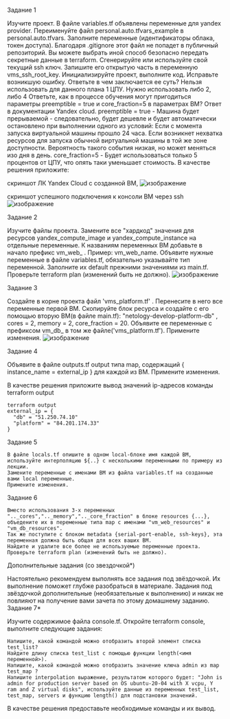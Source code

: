 Задание 1

Изучите проект. В файле variables.tf объявлены переменные для yandex provider.
Переименуйте файл personal.auto.tfvars_example в personal.auto.tfvars. Заполните переменные (идентификаторы облака, токен доступа). Благодаря .gitignore этот файл не попадет в публичный репозиторий. Вы можете выбрать иной способ безопасно передать секретные данные в terraform.
Сгенерируйте или используйте свой текущий ssh ключ. Запишите его открытую часть в переменную vms_ssh_root_key.
Инициализируйте проект, выполните код. Исправьте возникшую ошибку. Ответьте в чем заключается ее суть?
    Нельзя использовать для данного плана 1 ЦПУ. Нужно использовать либо 2, либо 4
Ответьте, как в процессе обучения могут пригодиться параметры preemptible = true и core_fraction=5 в параметрах ВМ? Ответ в документации Yandex cloud.
    preemptible = true - Машина будет прерываемой - следовательно, будет дешевле и будет автоматически остановлено при выполнении одного из условий: 
        Если с момента запуска виртуальной машины прошло 24 часа.
        Если возникнет нехватка ресурсов для запуска обычной виртуальной машины в той же зоне доступности. Вероятность такого события низкая, но может меняться изо дня в день.
    core_fraction=5 - Будет использоваться только 5 процентов от ЦПУ, что опять таки уменьшает стоимость.
В качестве решения приложите:

скриншот ЛК Yandex Cloud с созданной ВМ,
    ![изображение](https://github.com/gambrilus/devops-netology/assets/100866321/ad03d0ab-81c9-4f0c-9089-e1cbeb188ec8)

скриншот успешного подключения к консоли ВМ через ssh
    ![изображение](https://github.com/gambrilus/devops-netology/assets/100866321/9bb7b36c-da42-478a-8bf0-41befb51dff6)
   

Задание 2

Изучите файлы проекта.
Замените все "хардкод" значения для ресурсов yandex_compute_image и yandex_compute_instance на отдельные переменные. К названиям переменных ВМ добавьте в начало префикс vm_web_ . Пример: vm_web_name.
Объявите нужные переменные в файле variables.tf, обязательно указывайте тип переменной. Заполните их default прежними значениями из main.tf.
Проверьте terraform plan (изменений быть не должно).
    ![изображение](https://github.com/gambrilus/devops-netology/assets/100866321/96caa9a0-ee51-4ebd-8bc4-4227cc1e75a3)


Задание 3

Создайте в корне проекта файл 'vms_platform.tf' . Перенесите в него все переменные первой ВМ.
Скопируйте блок ресурса и создайте с его помощью вторую ВМ(в файле main.tf): "netology-develop-platform-db" , cores = 2, memory = 2, core_fraction = 20. Объявите ее переменные с префиксом vm_db_ в том же файле('vms_platform.tf').
Примените изменения.
    ![изображение](https://github.com/gambrilus/devops-netology/assets/100866321/4e4c57de-262e-4d2c-83b1-b7d715bead42)


Задание 4

Объявите в файле outputs.tf output типа map, содержащий { instance_name = external_ip } для каждой из ВМ.
Примените изменения.

В качестве решения приложите вывод значений ip-адресов команды terraform output
```
terraform output
external_ip = {
  "db" = "51.250.74.10"
  "platform" = "84.201.174.33"
}
```
    
    
Задание 5

    В файле locals.tf опишите в одном local-блоке имя каждой ВМ, используйте интерполяцию ${..} с несколькими переменными по примеру из лекции.
    Замените переменные с именами ВМ из файла variables.tf на созданные вами local переменные.
    Примените изменения.

Задание 6

    Вместо использования 3-х переменных ".._cores",".._memory",".._core_fraction" в блоке resources {...}, объедените их в переменные типа map с именами "vm_web_resources" и "vm_db_resources".
    Так же поступите с блоком metadata {serial-port-enable, ssh-keys}, эта переменная должна быть общая для всех ваших ВМ.
    Найдите и удалите все более не используемые переменные проекта.
    Проверьте terraform plan (изменений быть не должно).

Дополнительные задания (со звездочкой*)

Настоятельно рекомендуем выполнять все задания под звёздочкой.
Их выполнение поможет глубже разобраться в материале. Задания под звёздочкой дополнительные (необязательные к выполнению) и никак не повлияют на получение вами зачета по этому домашнему заданию.
Задание 7*

Изучите содержимое файла console.tf. Откройте terraform console, выполните следующие задания:

    Напишите, какой командой можно отобразить второй элемент списка test_list?
    Найдите длину списка test_list с помощью функции length(<имя переменной>).
    Напишите, какой командой можно отобразить значение ключа admin из map test_map ?
    Напишите interpolation выражение, результатом которого будет: "John is admin for production server based on OS ubuntu-20-04 with X vcpu, Y ram and Z virtual disks", используйте данные из переменных test_list, test_map, servers и функцию length() для подстановки значений.

В качестве решения предоставьте необходимые команды и их вывод.
